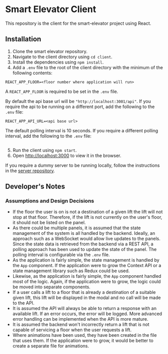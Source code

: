 # Smart Elevator Client

This repository is the client for the smart-elevator project using React.

## Installation

1. Clone the smart elevator repository.
2. Navigate to the client directory using `cd client`.
3. Install the dependencies using `npm install`.
4. Add a `.env` file to the root of the client directory with the minimum of the following contents:

```
REACT_APP_FLOOR=<floor number where application will run>
```

A `REACT_APP_FLOOR` is required to be set in the `.env` file.

By default the api base url will be `"http://localhost:3001/api"`. If you require the api
to be running on a different port, add the following to the `.env` file:

```
REACT_APP_API_URL=<api base url>
```

The default polling interval is 10 seconds. If you require a different polling interval,
add the following to the `.env` file:

```

```

5. Run the client using `npm start`.
6. Open [http://localhost:3000](http://localhost:3000) to view it in the browser.

If you require a dummy server to be running locally, follow the instructions in the [server repository](../server/README.md).

## Developer's Notes

### Assumptions and Design Decisions

- If the floor the user is on is not a destination of a given lift the lift will not stop at that floor. Therefore, if the lift is not currently on the user's floor, it should not be listed on the panel.
- As there could be multiple panels, it is assumed that the state management of the system is all handled by the backend. Ideally, an approach such as a WebSocket would allow live updates to the panels. Since the state data is retrieved from the backend via a REST API, a polling approach has been used to update the state of the panel. The polling interval is configurable via the `.env` file.
- As the application is fairly simple, the state management is handled by the `App` component. If the application were to grow the Context API or a state management library such as Redux could be used.
- Likewise, as the application is fairly simple, the `App` component handled most of the logic. Again, if the application were to grow, the logic could be moved into separate components.
- If a user calls a lift to a floor that is already a destination of a suitable given lift, this lift will be displayed in the modal and no call will be made to the API.
- It is assumed the API will always be able to return a response with an available lift. If an error occurs, the error will be logged. More advanced error handling can be implemented when the API is more mature.
- It is assumed the backend won't incorrectly return a lift that is not capable of servicing a floor when the user requests a lift.
- Where animations have been used, they have been created in the file that uses them. If the application were to grow, it would be better to create a separate file for animations.
